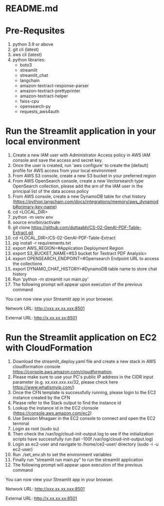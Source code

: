 # README.md

# Pre-Requsites
1. python 3.9 or above
2. git cli (latest)
3. aws cli (latest)
4. python libraries:
   * boto3
   * streamlit
   * streamlit_chat
   * langchain
   * amazon-textract-response-parser
   * amazon-textract-prettyprinter
   * amazon-textract-helper
   * faiss-cpu
   * opensearch-py
   * requests_aws4auth

# Run the Streamlit application in your local environment #
1. Create a new IAM user with Administrator Access policy in AWS IAM console and save the access and secret key.
2. Once the user is created, run 'aws configure' to create the [default] profile for AWS access from your local environment
3. From AWS S3 console, create a new S3 bucket in your preferred region
4. From AWS OpenSearch console, create a new Vectorsearch type OpenSearch collection, please add the arn of the IAM user in the principal list of the data access policy
5. From AWS console, create a new DynamoDB table for chat history (https://python.langchain.com/docs/integrations/memory/aws_dynamodb#primary-key-name)
6. cd <LOCAL_DIR>
7. python -m venv env
8. source env/bin/activate
9. git clone https://github.com/duttaabh/CS-02-GenAI-PDF-Table-Extract.git
10. cd <LOCAL_DIR>/CS-02-GenAI-PDF-Table-Extract
11. pip install -r requirements.txt
12. export AWS_REGION=#Application Deployment Region
13. export S3_BUCKET_NAME=#S3 bucket for Textract PDF Analysis>
14. export OPENSEARCH_ENDPOINT=#Opensearch Endpoint URL to access the collections
15. export DYNAMO_CHAT_HISTORY=#DynamoDB table name to store chat history
16. Run 'python -m streamlit run main.py'
17. The following prompt will appear upon execution of the previous command
  
  You can now view your Streamlit app in your browser.

  Network URL: http://xxx.xx.xx.xxx:8501
  
  External URL: http://x.xx.xx.xx:8501

# Run the Streamlit application on EC2 with CloudFormation #
1. Download the streamlit_deploy.yaml file and create a new stack in AWS cloudformation console https://console.aws.amazon.com/cloudformation.
2. Please make sure to use your PC's public IP address in the CIDR input parameter (e.g. xx.xxx.xxx.xx/32, please check here https://www.whatismyip.com/) 
3. Once the CFN template is successfully running, please login to the EC2 instance created by the CFN
4. Please refer to the Stack output to find the instance id
5. Lookup the instance id in the EC2 clonsole (https://console.aws.amazon.com/ec2)
6. Use Session Mnagaer in the EC2 console to connect and open the EC2 terminal
7. Login as root (sudo su)
8. Then check the /var/log/cloud-init-output.log to see if the initialization scripts have successfully run (tail -100f /var/log/cloud-init-output.log)
9. Login as ec2-user and navigate to /home/ce2-user/ directory (sudo -i -u ec2-user)
10. Run ./set_env.sh to set the environment variables
11. Finally run "streamlit run main.py" to run the streamlit application
12. The following prompt will appear upon execution of the previous command
  
  You can now view your Streamlit app in your browser.

  Network URL: http://xxx.xx.xx.xxx:8501
  
  External URL: http://x.xx.xx.xx:8501
